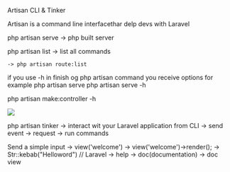 Artisan CLI & Tinker

Artisan is a command line interfacethar delp devs with Laravel

php artisan serve -> php built server

php artisan list -> list all commands

    -> php artisan route:list

if you use -h in finish og php artisan command you receive options
for example
php artisan serve
php artisan serve -h

php artisan make:controller -h

<img src="./img/help.php" />

php artisan tinker
-> interact wit your Laravel application from CLI
    -> send event
    -> request
    -> run commands

Send a simple input
    -> view('welcome')
    -> view('welcome')->render();
    -> Str::kebab("Helloword") // Laravel
    -> help
    -> doc(documentation)
        -> doc view
    

